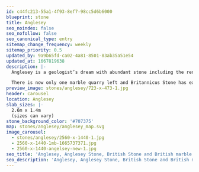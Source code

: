 ```yaml
---
id: c44fc213-55a1-4f93-8ef7-98cc5d6b6000
blueprint: stone
title: Anglesey
seo_noindex: false
seo_nofollow: false
seo_canonical_type: entry
sitemap_change_frequency: weekly
sitemap_priority: 0.5
updated_by: 9a9b65fd-ca02-4a81-8501-83ab35a51e54
updated_at: 1667819638
description: |-
  Anglesey is a geologist’s dream with abundant stone including the renowned Anglesey Marble. This beautiful mid-grey marbled stone with fine calcite veins was used to build Birmingham Town Hall and the Menai Bridge.

  There is now only one marble quarry left and Britannicus Stone has exclusivity to the remaining polishing bed. 3.5m lengths can be achieved.
preview_image: stones/anglesey/723-x-473-1.jpg
header: carousel
location: Anglesey
slab_sizes: |-
  2.6m x 1.4m
  (sizes can vary)
stone_background_color: '#707375'
map: stones/anglesey/anglesey_map.svg
image_carousel:
  - stones/anglesey/2560-x-1440-1.jpg
  - 2560-x-1440-1mb-1665737371.jpg
  - 2560-x-1440-angelsey-new-1.jpg
seo_title: 'Anglesey, Anglesey Stone, British Stone and British marble'
seo_description: 'Anglesey, Anglesey Stone, British Stone and British marble, Britannicus Stone, The Shining Stones of Britain, British Stone, and Marble.'
---
```


